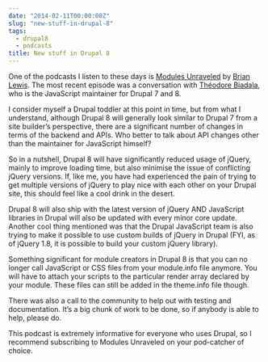 ```yaml
---
date: "2014-02-11T00:00:00Z"
slug: "new-stuff-in-drupal-8"
tags:
  - drupal8
  - podcasts
title: New stuff in Drupal 8
---
```


One of the podcasts I listen to these days is [Modules Unraveled](https://modulesunraveled.com/podcast) by [Brian Lewis](https://twitter.com/modsunraveled). The most recent episode was a conversation with [Théodore Biadala](https://twitter.com/nod_), who is the JavaScript maintainer for Drupal 7 and 8.

I consider myself a Drupal toddler at this point in time, but from what I understand, although Drupal 8 will generally look similar to Drupal 7 from a site builder’s perspective, there are a significant number of changes in terms of the backend and APIs. Who better to talk about API changes other than the maintainer for JavaScript himself?

So in a nutshell, Drupal 8 will have significantly reduced usage of jQuery, mainly to improve loading time, but also minimise the issue of conflicting jQuery versions. If, like me, you have had experienced the pain of trying to get multiple versions of jQuery to play nice with each other on your Drupal site, this should feel like a cool drink in the desert.

Drupal 8 will also ship with the latest version of jQuery AND JavaScript libraries in Drupal will also be updated with every minor core update. Another cool thing mentioned was that the Drupal JavaScript team is also trying to make it possible to use custom builds of jQuery in Drupal (FYI, as of jQuery 1.8, it is possible to build your custom jQuery library).

Something significant for module creators in Drupal 8 is that you can no longer call JavaScript or CSS files from your module.info file anymore. You will have to attach your scripts to the particular render array declared by your module. These files can still be added in the theme.info file though.

There was also a call to the community to help out with testing and documentation. It’s a big chunk of work to be done, so if anybody is able to help, please do.

This podcast is extremely informative for everyone who uses Drupal, so I recommend subscribing to Modules Unraveled on your pod-catcher of choice.
